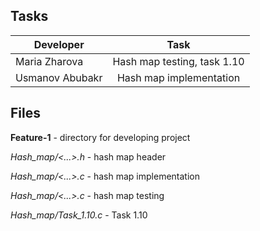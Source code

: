## Tasks

| Developer       | Task                        |
| --------------- |:---------------------------:|
| Maria Zharova   | Hash map testing, task 1.10 |
| Usmanov Abubakr | Hash map implementation     |


## Files

**Feature-1** - directory for developing project 

*Hash_map/<...>.h* - hash map header 

*Hash_map/<...>.с* - hash map implementation   

*Hash_map/<...>.с* - hash map testing

*Hash_map/Task_1.10.c* - Task 1.10


